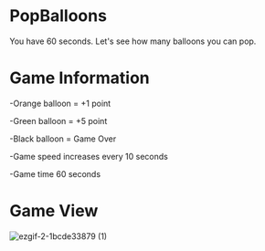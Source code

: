 # PopBalloons

 You have 60 seconds. Let's see how many balloons you can pop.

# Game Information

-Orange balloon = +1 point

-Green  balloon = +5 point

-Black  balloon = Game Over

-Game speed increases every 10 seconds

-Game time 60 seconds

# Game View

![ezgif-2-1bcde33879 (1)](https://github.com/osmaneeken/PopBalloons/assets/155902962/bd531ff0-0bad-45c5-a9b7-f41aeda5dcef)

